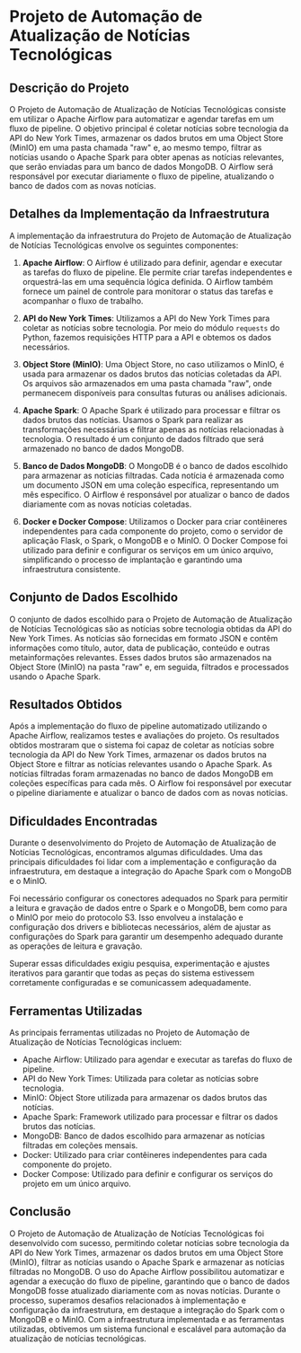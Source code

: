 # Projeto de Automação de Atualização de Notícias Tecnológicas 


## Descrição do Projeto

O Projeto de Automação de Atualização de Notícias Tecnológicas consiste em utilizar o Apache Airflow para automatizar e agendar tarefas em um fluxo de pipeline. O objetivo principal é coletar notícias sobre tecnologia da API do New York Times, armazenar os dados brutos em uma Object Store (MinIO) em uma pasta chamada "raw" e, ao mesmo tempo, filtrar as notícias usando o Apache Spark para obter apenas as notícias relevantes, que serão enviadas para um banco de dados MongoDB. O Airflow será responsável por executar diariamente o fluxo de pipeline, atualizando o banco de dados com as novas notícias.

## Detalhes da Implementação da Infraestrutura

A implementação da infraestrutura do Projeto de Automação de Atualização de Notícias Tecnológicas envolve os seguintes componentes:

1. **Apache Airflow**: O Airflow é utilizado para definir, agendar e executar as tarefas do fluxo de pipeline. Ele permite criar tarefas independentes e orquestrá-las em uma sequência lógica definida. O Airflow também fornece um painel de controle para monitorar o status das tarefas e acompanhar o fluxo de trabalho.

2. **API do New York Times**: Utilizamos a API do New York Times para coletar as notícias sobre tecnologia. Por meio do módulo `requests` do Python, fazemos requisições HTTP para a API e obtemos os dados necessários.

3. **Object Store (MinIO)**: Uma Object Store, no caso utilizamos o MinIO, é usada para armazenar os dados brutos das notícias coletadas da API. Os arquivos são armazenados em uma pasta chamada "raw", onde permanecem disponíveis para consultas futuras ou análises adicionais.

4. **Apache Spark**: O Apache Spark é utilizado para processar e filtrar os dados brutos das notícias. Usamos o Spark para realizar as transformações necessárias e filtrar apenas as notícias relacionadas à tecnologia. O resultado é um conjunto de dados filtrado que será armazenado no banco de dados MongoDB.

5. **Banco de Dados MongoDB**: O MongoDB é o banco de dados escolhido para armazenar as notícias filtradas. Cada notícia é armazenada como um documento JSON em uma coleção específica, representando um mês específico. O Airflow é responsável por atualizar o banco de dados diariamente com as novas notícias coletadas.

6. **Docker e Docker Compose**: Utilizamos o Docker para criar contêineres independentes para cada componente do projeto, como o servidor de aplicação Flask, o Spark, o MongoDB e o MinIO. O Docker Compose foi utilizado para definir e configurar os serviços em um único arquivo, simplificando o processo de implantação e garantindo uma infraestrutura consistente.

## Conjunto de Dados Escolhido

O conjunto de dados escolhido para o Projeto de Automação de Atualização de Notícias Tecnológicas são as notícias sobre tecnologia obtidas da API do New York Times. As notícias são fornecidas em formato JSON e contêm informações como título, autor, data de publicação, conteúdo e outras metainformações relevantes. Esses dados brutos são armazenados na Object Store (MinIO) na pasta "raw" e, em seguida, filtrados e processados usando o Apache Spark.

## Resultados Obtidos

Após a implementação do fluxo de pipeline automatizado utilizando o Apache Airflow, realizamos testes e avaliações do projeto. Os resultados obtidos mostraram que o sistema foi capaz de coletar as notícias sobre tecnologia da API do New York Times, armazenar os dados brutos na Object Store e filtrar as notícias relevantes usando o Apache Spark. As notícias filtradas foram armazenadas no banco de dados MongoDB em coleções específicas para cada mês. O Airflow foi responsável por executar o pipeline diariamente e atualizar o banco de dados com as novas notícias.

## Dificuldades Encontradas

Durante o desenvolvimento do Projeto de Automação de Atualização de Notícias Tecnológicas, encontramos algumas dificuldades. Uma das principais dificuldades foi lidar com a implementação e configuração da infraestrutura, em destaque a integração do Apache Spark com o MongoDB e o MinIO.

Foi necessário configurar os conectores adequados no Spark para permitir a leitura e gravação de dados entre o Spark e o MongoDB, bem como para o MinIO por meio do protocolo S3. Isso envolveu a instalação e configuração dos drivers e bibliotecas necessários, além de ajustar as configurações do Spark para garantir um desempenho adequado durante as operações de leitura e gravação.

Superar essas dificuldades exigiu pesquisa, experimentação e ajustes iterativos para garantir que todas as peças do sistema estivessem corretamente configuradas e se comunicassem adequadamente.

## Ferramentas Utilizadas

As principais ferramentas utilizadas no Projeto de Automação de Atualização de Notícias Tecnológicas incluem:

- Apache Airflow: Utilizado para agendar e executar as tarefas do fluxo de pipeline.
- API do New York Times: Utilizada para coletar as notícias sobre tecnologia.
- MinIO: Object Store utilizada para armazenar os dados brutos das notícias.
- Apache Spark: Framework utilizado para processar e filtrar os dados brutos das notícias.
- MongoDB: Banco de dados escolhido para armazenar as notícias filtradas em coleções mensais.
- Docker: Utilizado para criar contêineres independentes para cada componente do projeto.
- Docker Compose: Utilizado para definir e configurar os serviços do projeto em um único arquivo.

## Conclusão

O Projeto de Automação de Atualização de Notícias Tecnológicas foi desenvolvido com sucesso, permitindo coletar notícias sobre tecnologia da API do New York Times, armazenar os dados brutos em uma Object Store (MinIO), filtrar as notícias usando o Apache Spark e armazenar as notícias filtradas no MongoDB. O uso do Apache Airflow possibilitou automatizar e agendar a execução do fluxo de pipeline, garantindo que o banco de dados MongoDB fosse atualizado diariamente com as novas notícias. Durante o processo, superamos desafios relacionados à implementação e configuração da infraestrutura, em destaque a integração do Spark com o MongoDB e o MinIO. Com a infraestrutura implementada e as ferramentas utilizadas, obtivemos um sistema funcional e escalável para automação da atualização de notícias tecnológicas.
